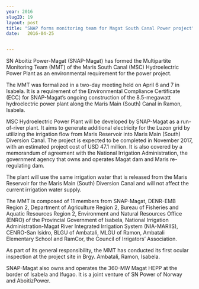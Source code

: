 ```yaml
---
year: 2016
slugID: 19
layout: post
title: "SNAP forms monitoring team for Magat South Canal Power project"
date:   2016-04-25 


---
```

SN Aboitiz Power-Magat (SNAP-Magat) has formed the Multipartite Monitoring Team (MMT) of the Maris South Canal (MSC) Hydroelectric Power Plant as an environmental requirement for the power project.


The MMT was formalized in a two-day meeting held on April 6 and 7 in Isabela. It is a requirement of the Environmental Compliance Certificate (ECC) for SNAP-Magat’s ongoing construction of the 8.5-megawatt hydroelectric power plant along the Maris Main (South) Canal in Ramon, Isabela.


MSC Hydroelectric Power Plant will be developed by SNAP-Magat as a run-of-river plant. It aims to generate additional electricity for the Luzon grid by utilizing the irrigation flow from Maris Reservoir into Maris Main (South) Diversion Canal. The project is expected to be completed in November 2017, with an estimated project cost of USD 47.1 million. It is also covered by a memorandum of agreement with the National Irrigation Administration, the government agency that owns and operates Magat dam and Maris re-regulating dam.


The plant will use the same irrigation water that is released from the Maris Reservoir for the Maris Main (South) Diversion Canal and will not affect the current irrigation water supply.


The MMT is composed of 11 members from SNAP-Magat, DENR-EMB Region 2, Department of Agriculture Region 2, Bureau of Fisheries and Aquatic Resources Region 2, Environment and Natural Resources Office (ENRO) of the Provincial Government of Isabela, National Irrigation Administration-Magat River Integrated Irrigation System (NIA-MARIIS), CENRO-San Isidro, BLGU of Ambatali, MLGU of Ramon, Ambatali Elementary School and RamCor, the Council of Irrigators’ Association.


As part of its general responsibility, the MMT has conducted its first ocular inspection at the project site in Brgy. Ambatali, Ramon, Isabela.


SNAP-Magat also owns and operates the 360-MW Magat HEPP at the border of Isabela and Ifugao. It is a joint venture of SN Power of Norway and AboitizPower.